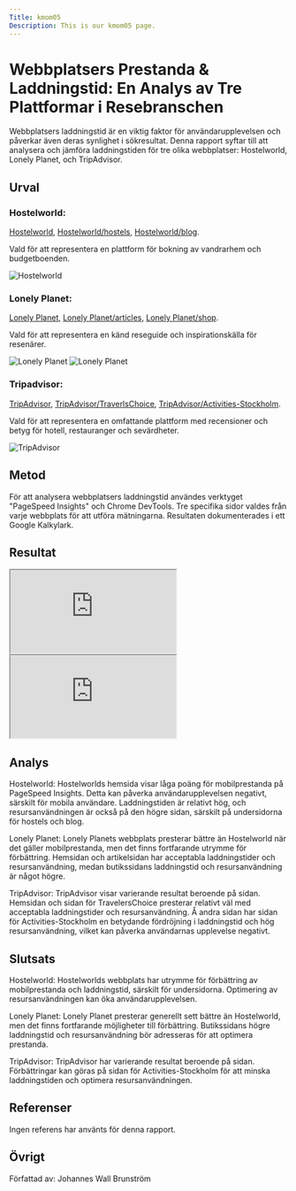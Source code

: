 ```yaml
---
Title: kmom05
Description: This is our kmom05 page.
---
```


Webbplatsers Prestanda & Laddningstid: En Analys av Tre Plattformar i Resebranschen
==========================
Webbplatsers laddningstid är en viktig faktor för användarupplevelsen och påverkar även deras synlighet i sökresultat. Denna rapport syftar till att analysera och jämföra laddningstiden för tre olika webbplatser: Hostelworld, Lonely Planet, och TripAdvisor.

Urval
-----------------------

<h3>Hostelworld:</h3>

[Hostelworld](https://www.hostelworld.com), 
[Hostelworld/hostels](https://www.hostelworld.com/st/hostels), 
[Hostelworld/blog](https://www.hostelworld.com/blog/).

Vald för att representera en plattform för bokning av vandrarhem och budgetboenden.

![Hostelworld](%assets_url%/img/hostelworld.png)

<h3>Lonely Planet:</h3>

[Lonely Planet](https://www.lonelyplanet.com), 
[Lonely Planet/articles](https://www.lonelyplanet.com/articles), 
[Lonely Planet/shop](https://shop.lonelyplanet.com/).

Vald för att representera en känd reseguide och inspirationskälla för resenärer.

![Lonely Planet](%assets_url%/img/lonelyplanet.png)
![Lonely Planet](%assets_url%/img/lonelyplanet2.png)

<h3>Tripadvisor:</h3>

[TripAdvisor](https://www.tripadvisor.com), 
[TripAdvisor/TraverlsChoice](https://www.tripadvisor.com/TravelersChoice), 
[TripAdvisor/Activities-Stockholm](https://www.tripadvisor.se/Attractions-g189852-Activities-Stockholm.html).

Vald för att representera en omfattande plattform med recensioner och betyg för hotell, restauranger och sevärdheter.

![TripAdvisor](%assets_url%/img/tripadvisor.png)

Metod
-----------------------
För att analysera webbplatsers laddningstid användes verktyget "PageSpeed Insights" och Chrome DevTools. Tre specifika sidor valdes från varje webbplats för att utföra mätningarna. Resultaten dokumenterades i ett Google Kalkylark.

Resultat
-----------------------

<div class="google">
	<iframe src="https://docs.google.com/spreadsheets/d/e/2PACX-1vQw85sC5TdneHJpBoraMqISL9VKJ6mdpaQiahkjLDWeZPynwSKVtlk_RzhQTcBEH_i5X7TWejVvRgMH/pubhtml?gid=0&amp;single=true&amp;widget=true&amp;headers=false"></iframe>
</div>
<div class="google">
	<iframe src="https://docs.google.com/spreadsheets/d/e/2PACX-1vQw85sC5TdneHJpBoraMqISL9VKJ6mdpaQiahkjLDWeZPynwSKVtlk_RzhQTcBEH_i5X7TWejVvRgMH/pubhtml?gid=818286928&amp;single=true&amp;widget=true&amp;headers=false"></iframe>
</div>

Analys
-----------------------
Hostelworld:
Hostelworlds hemsida visar låga poäng för mobilprestanda på PageSpeed Insights. Detta kan påverka användarupplevelsen negativt, särskilt för mobila användare. Laddningstiden är relativt hög, och resursanvändningen är också på den högre sidan, särskilt på undersidorna för hostels och blog.

Lonely Planet:
Lonely Planets webbplats presterar bättre än Hostelworld när det gäller mobilprestanda, men det finns fortfarande utrymme för förbättring. Hemsidan och artikelsidan har acceptabla laddningstider och resursanvändning, medan butikssidans laddningstid och resursanvändning är något högre.

TripAdvisor:
TripAdvisor visar varierande resultat beroende på sidan. Hemsidan och sidan för TravelersChoice presterar relativt väl med acceptabla laddningstider och resursanvändning. Å andra sidan har sidan för Activities-Stockholm en betydande fördröjning i laddningstid och hög resursanvändning, vilket kan påverka användarnas upplevelse negativt.


Slutsats
-----------------------
Hostelworld:
Hostelworlds webbplats har utrymme för förbättring av mobilprestanda och laddningstid, särskilt för undersidorna. Optimering av resursanvändningen kan öka användarupplevelsen.

Lonely Planet:
Lonely Planet presterar generellt sett bättre än Hostelworld, men det finns fortfarande möjligheter till förbättring. Butikssidans högre laddningstid och resursanvändning bör adresseras för att optimera prestanda.

TripAdvisor:
TripAdvisor har varierande resultat beroende på sidan. Förbättringar kan göras på sidan för Activities-Stockholm för att minska laddningstiden och optimera resursanvändningen.



Referenser
-----------------------
Ingen referens har använts för denna rapport.

Övrigt
-----------------------
Författad av: Johannes Wall Brunström

